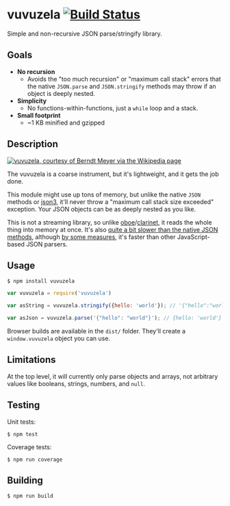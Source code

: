 vuvuzela [![Build Status](https://travis-ci.org/nolanlawson/vuvuzela.svg)](https://travis-ci.org/nolanlawson/vuvuzela)
=========

Simple and non-recursive JSON parse/stringify library.

Goals
-----

- **No recursion**
  - Avoids the "too much recursion" or "maximum call stack" errors that the native `JSON.parse` and `JSON.stringify`  methods may throw if an object is deeply nested.
- **Simplicity**
  - No functions-within-functions, just a `while` loop and a stack.
- **Small footprint**
  - ~1 KB minified and gzipped

Description
-----

[![vuvuzela, courtesy of Berndt Meyer via the Wikipedia page](vuvuzela.jpg)](https://en.wikipedia.org/wiki/Vuvuzela)

The vuvuzela is a coarse instrument, but it's lightweight, and it gets the job done.

This module might use up tons of memory, but unlike the native `JSON` methods or [json3](https://github.com/bestiejs/json3), it'll never throw a "maximum call stack size exceeded" exception. Your JSON objects can be as deeply nested as you like.

This is not a streaming library, so unlike [oboe](https://github.com/jimhigson/oboe.js)/[clarinet](https://github.com/dscape/clarinet), it reads the whole thing into memory at once. It's also [quite a bit slower than the native JSON methods](http://jsperf.com/vuvuzela-vs-json), although [by some measures](https://github.com/ahmadnassri/benchmark-node-json-parse#results), it's faster than other JavaScript-based JSON parsers.

Usage
------

    $ npm install vuvuzela

```js
var vuvuzela = require('vuvuzela')

var asString = vuvuzela.stringify({hello: 'world'}); // '{"hello":"world"}'

var asJson = vuvuzela.parse('{"hello": "world"}'); // {hello: 'world'}

```

Browser builds are available in the `dist/` folder. They'll create a `window.vuvuzela` object you can use.

Limitations
---------

At the top level, it will currently only parse objects and arrays, not arbitrary values like booleans, strings, numbers, and `null`.

Testing
------

Unit tests:

    $ npm test
    
Coverage tests:

    $ npm run coverage
    
Building
-------

    $ npm run build
